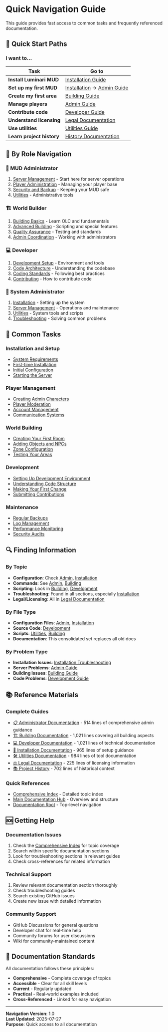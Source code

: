 # Quick Navigation Guide

This guide provides fast access to common tasks and frequently referenced documentation.

## 🚀 Quick Start Paths

### I want to...

| Task | Go to |
|------|-------|
| **Install Luminari MUD** | [Installation Guide](installation/README.md) |
| **Set up my first MUD** | [Installation](installation/README.md) → [Admin Guide](admin/README.md) |
| **Create my first area** | [Building Guide](building/README.md) |
| **Manage players** | [Admin Guide](admin/README.md) |
| **Contribute code** | [Developer Guide](development/README.md) |
| **Understand licensing** | [Legal Documentation](legal/README.md) |
| **Use utilities** | [Utilities Guide](utilities/README.md) |
| **Learn project history** | [History Documentation](history/README.md) |

## 📖 By Role Navigation

### 👑 MUD Administrator
1. [Server Management](admin/README.md) - Start here for server operations
2. [Player Administration](admin/README.md) - Managing your player base
3. [Security and Backup](admin/README.md) - Keeping your MUD safe
4. [Utilities](utilities/README.md) - Administrative tools

### 🏗️ World Builder
1. [Building Basics](building/README.md) - Learn OLC and fundamentals
2. [Advanced Building](building/README.md) - Scripting and special features
3. [Quality Assurance](building/README.md) - Testing and standards
4. [Admin Coordination](admin/README.md) - Working with administrators

### 💻 Developer
1. [Development Setup](development/README.md) - Environment and tools
2. [Code Architecture](development/README.md) - Understanding the codebase
3. [Coding Standards](development/README.md) - Following best practices
4. [Contributing](development/README.md) - How to contribute code

### 🔧 System Administrator
1. [Installation](installation/README.md) - Setting up the system
2. [Server Management](admin/README.md) - Operations and maintenance
3. [Utilities](utilities/README.md) - System tools and scripts
4. [Troubleshooting](installation/README.md) - Solving common problems

## 🎯 Common Tasks

### Installation and Setup
- [System Requirements](installation/README.md)
- [First-time Installation](installation/README.md)
- [Initial Configuration](installation/README.md)
- [Starting the Server](admin/README.md)

### Player Management
- [Creating Admin Characters](admin/README.md)
- [Player Moderation](admin/README.md)
- [Account Management](admin/README.md)
- [Communication Systems](admin/README.md)

### World Building
- [Creating Your First Room](building/README.md)
- [Adding Objects and NPCs](building/README.md)
- [Zone Configuration](building/README.md)
- [Testing Your Areas](building/README.md)

### Development
- [Setting Up Development Environment](development/README.md)
- [Understanding Code Structure](development/README.md)
- [Making Your First Change](development/README.md)
- [Submitting Contributions](development/README.md)

### Maintenance
- [Regular Backups](admin/README.md)
- [Log Management](admin/README.md)
- [Performance Monitoring](utilities/README.md)
- [Security Audits](admin/README.md)

## 🔍 Finding Information

### By Topic
- **Configuration**: Check [Admin](admin/README.md), [Installation](installation/README.md)
- **Commands**: See [Admin](admin/README.md), [Building](building/README.md)
- **Scripting**: Look in [Building](building/README.md), [Development](development/README.md)
- **Troubleshooting**: Found in all sections, especially [Installation](installation/README.md)
- **Legal/Licensing**: All in [Legal Documentation](legal/README.md)

### By File Type
- **Configuration Files**: [Admin](admin/README.md), [Installation](installation/README.md)
- **Source Code**: [Development](development/README.md)
- **Scripts**: [Utilities](utilities/README.md), [Building](building/README.md)
- **Documentation**: This consolidated set replaces all old docs

### By Problem Type
- **Installation Issues**: [Installation Troubleshooting](installation/README.md)
- **Server Problems**: [Admin Guide](admin/README.md)
- **Building Issues**: [Building Guide](building/README.md)
- **Code Problems**: [Development Guide](development/README.md)

## 📚 Reference Materials

### Complete Guides
- [📋 Administrator Documentation](admin/README.md) - 514 lines of comprehensive admin guidance
- [🏗️ Building Documentation](building/README.md) - 1,021 lines covering all building aspects
- [💻 Developer Documentation](development/README.md) - 1,021 lines of technical documentation
- [🔧 Installation Documentation](installation/README.md) - 965 lines of setup guidance
- [🛠️ Utilities Documentation](utilities/README.md) - 984 lines of tool documentation
- [⚖️ Legal Documentation](legal/README.md) - 225 lines of licensing information
- [📚 Project History](history/README.md) - 702 lines of historical context

### Quick References
- [Comprehensive Index](INDEX.md) - Detailed topic index
- [Main Documentation Hub](README.md) - Overview and structure
- [Documentation Root](../README.md) - Top-level navigation

## 🆘 Getting Help

### Documentation Issues
1. Check the [Comprehensive Index](INDEX.md) for topic coverage
2. Search within specific documentation sections
3. Look for troubleshooting sections in relevant guides
4. Check cross-references for related information

### Technical Support
1. Review relevant documentation section thoroughly
2. Check troubleshooting guides
3. Search existing GitHub issues
4. Create new issue with detailed information

### Community Support
- GitHub Discussions for general questions
- Developer chat for real-time help
- Community forums for user discussions
- Wiki for community-maintained content

## 📝 Documentation Standards

All documentation follows these principles:
- **Comprehensive** - Complete coverage of topics
- **Accessible** - Clear for all skill levels
- **Current** - Regularly updated
- **Practical** - Real-world examples included
- **Cross-Referenced** - Linked for easy navigation

---

**Navigation Version**: 1.0  
**Last Updated**: 2025-07-27  
**Purpose**: Quick access to all documentation
